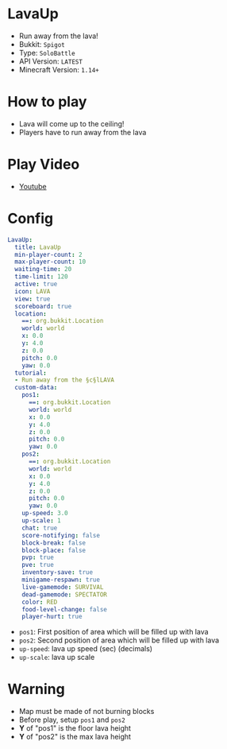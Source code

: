 # LavaUp
- Run away from the lava!
- Bukkit: `Spigot` 
- Type: `SoloBattle`
- API Version: `LATEST`
- Minecraft Version: `1.14+`



# How to play
- Lava will come up to the ceiling!
- Players have to run away from the lava




# Play Video
- [Youtube](https://youtu.be/ANY7zvUzv2w)



# Config
```yaml
LavaUp:
  title: LavaUp
  min-player-count: 2
  max-player-count: 10
  waiting-time: 20
  time-limit: 120
  active: true
  icon: LAVA
  view: true
  scoreboard: true
  location:
    ==: org.bukkit.Location
    world: world
    x: 0.0
    y: 4.0
    z: 0.0
    pitch: 0.0
    yaw: 0.0
  tutorial:
  - Run away from the §c§lLAVA
  custom-data:
    pos1:
      ==: org.bukkit.Location
      world: world
      x: 0.0
      y: 4.0
      z: 0.0
      pitch: 0.0
      yaw: 0.0
    pos2:
      ==: org.bukkit.Location
      world: world
      x: 0.0
      y: 4.0
      z: 0.0
      pitch: 0.0
      yaw: 0.0
    up-speed: 3.0
    up-scale: 1
    chat: true
    score-notifying: false
    block-break: false
    block-place: false
    pvp: true
    pve: true
    inventory-save: true
    minigame-respawn: true
    live-gamemode: SURVIVAL
    dead-gamemode: SPECTATOR
    color: RED
    food-level-change: false
    player-hurt: true
```
- `pos1`: First position of area which will be filled up with lava
- `pos2`: Second position of area which will be filled up with lava
- `up-speed`: lava up speed (sec) (decimals)
- `up-scale`: lava up scale



# Warning
- Map must be made of not burning blocks
- Before play, setup `pos1` and `pos2`
- **Y** of "pos1" is the floor lava height
- **Y** of "pos2" is the max lava height